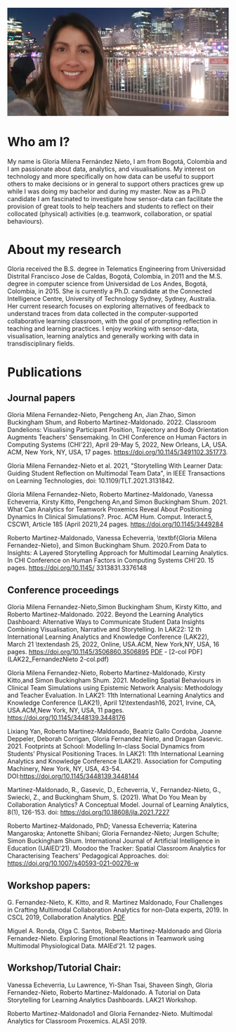 ![Me in Sydney](/Gloria.jpg)
# Who am I?

My name is Gloria Milena Fernández Nieto, I am from Bogotá, Colombia and I am passionate about data, analytics, and visualisations. My interest on technology and more specifically on how data can be useful to support others to make decisions or in general to support others practices grew up while I was doing my bachelor and during my master. Now as a Ph.D candidate I am fascinated to investigate how sensor-data can facilitate the provision of great tools to help teachers and students to reflect on their collocated (physical) activities (e.g. teamwork, collaboration, or spatial behaviours).

# About my research

Gloria received the B.S. degree in Telematics Engineering from Universidad Distrital Francisco Jose de Caldas, Bogotá, Colombia, in 2011 and the M.S. degree in computer science from Universidad de Los Andes, Bogotá, Colombia, in 2015. She is currently a Ph.D. candidate at the Connected Intelligence Centre, University of Technology Sydney, Sydney, Australia. Her current research focuses on exploring alternatives of feedback to understand traces from data collected in the computer-supported collaborative learning classroom, with the goal of prompting reflection in teaching and learning practices. I enjoy working with sensor-data, visualisation, learning analytics and generally working with data in transdisciplinary fields. 

# Publications

## Journal papers

Gloria Milena Fernandez-Nieto, Pengcheng An, Jian Zhao, Simon Buckingham Shum, and Roberto Martinez-Maldonado. 2022. Classroom Dandelions: Visualising Participant Position, Trajectory and Body Orientation Augments Teachers' Sensemaking. In CHI Conference on Human Factors in Computing Systems (CHI'22), April 29-May 5, 2022, New Orleans, LA, USA. ACM, New York, NY, USA, 17 pages. https://doi.org/10.1145/3491102.351773. 

Gloria Milena Fernandez-Nieto et al. 2021, "Storytelling With Learner Data: Guiding Student Reflection on Multimodal Team Data", in IEEE Transactions on Learning Technologies, doi: 10.1109/TLT.2021.3131842.


Gloria Milena Fernandez-Nieto, Roberto Martinez-Maldonado, Vanessa Echeverria, Kirsty Kitto, Pengcheng An,and Simon Buckingham Shum. 2021. What Can Analytics for Teamwork Proxemics Reveal About Positioning Dynamics In Clinical Simulations?. Proc. ACM Hum. Comput. Interact.5, CSCW1, Article 185 (April 2021),24 pages. https://doi.org/10.1145/3449284
   
Roberto Martinez-Maldonado, Vanessa Echeverria, \textbf{Gloria Milena Fernandez-Nieto}, and Simon Buckingham Shum. 2020.From Data to Insights: A Layered Storytelling Approach for Multimodal Learning Analytics. In CHI Conference on Human Factors in Computing Systems CHI'20. 15 pages. https://doi.org/10.1145/ 3313831.3376148

## Conference proceedings

Gloria Milena Fernandez-Nieto,Simon Buckingham Shum, Kirsty Kitto, and Roberto Martinez-Maldonado. 2022. Beyond the Learning Analytics Dashboard: Alternative Ways to Communicate Student Data Insights Combining Visualisation, Narrative and Storytelling. In LAK22: 12 th International Learning Analytics and Knowledge Conference (LAK22), March 21 \textendash 25, 2022, Online, USA.ACM, New York,NY, USA, 16 pages. https://doi.org/10.1145/3506860.3506895 [PDF](LAK22_FernandezNieto.pdf) - [2-col PDF](LAK22_FernandezNieto 2-col.pdf)


Gloria Milena Fernandez-Nieto, Roberto Martinez-Maldonado, Kirsty Kitto,and Simon Buckingham Shum. 2021. Modelling Spatial Behaviours in Clinical Team Simulations using Epistemic Network Analysis: Methodology and Teacher Evaluation. In LAK21: 11th International Learning Analytics and Knowledge Conference (LAK21), April 12\textendash16, 2021, Irvine, CA, USA.ACM,New York, NY, USA, 11 pages. https://doi.org/10.1145/3448139.3448176

Lixiang Yan, Roberto Martinez-Maldonado, Beatriz Gallo Cordoba, Joanne Deppeler, Deborah Corrigan, Gloria Fernandez Nieto, and Dragan Gasevic. 2021. Footprints at School: Modelling In-class Social Dynamics from Students’ Physical Positioning Traces. In LAK21: 11th International Learning Analytics and Knowledge Conference (LAK21). Association for Computing Machinery, New York, NY, USA, 43-54. DOI:https://doi.org/10.1145/3448139.3448144

Martinez-Maldonado, R., Gasevic, D., Echeverria, V., Fernandez-Nieto, G., Swiecki, Z., and Buckingham Shum, S. (2021). What Do You Mean by Collaboration Analytics? A Conceptual Model. Journal of Learning Analytics, 8(1), 126-153.  doi: https://doi.org/10.18608/jla.2021.7227

Roberto Martinez-Maldonado, PhD; Vanessa Echeverria; Katerina Mangaroska; Antonette Shibani; Gloria Fernandez-Nieto; Jurgen Schulte; Simon Buckingham Shum. International Journal of Artificial Intelligence in Education (IJAIED'21). Moodoo the Tracker: Spatial Classroom Analytics for Characterising Teachers' Pedagogical Approaches. doi:  https://doi.org/10.1007/s40593-021-00276-w

## Workshop papers:

G. Fernandez-Nieto, K. Kitto, and R. Martinez Maldonado, Four Challenges in Crafting Multimodal Collaboration Analytics for non-Data experts, 2019. In CSCL 2019, Collaboration Analytics. [PDF](https://collaborationanalytics.files.wordpress.com/2019/06/submission-7-fernandez.pdf)

Miguel A. Ronda, Olga C. Santos, Roberto Martinez-Maldonado and Gloria Fernandez-Nieto. Exploring Emotional Reactions in Teamwork using Multimodal Physiological Data. MAIEd'21. 12 pages. 



## Workshop/Tutorial Chair:

Vanessa Echeverria, Lu Lawrence, Yi-Shan Tsai, Shaveen Singh, Gloria Fernandez-Nieto, Roberto Martinez-Maldonado. A Tutorial on Data Storytelling for Learning Analytics Dashboards. LAK21 Workshop.

Roberto Martinez-Maldonado1 and Gloria Fernandez-Nieto. Multimodal Analytics for Classroom Proxemics. ALASI 2019.
